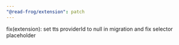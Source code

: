 ```yaml
---
"@read-frog/extension": patch
---
```


fix(extension): set tts providerId to null in migration and fix selector placeholder
